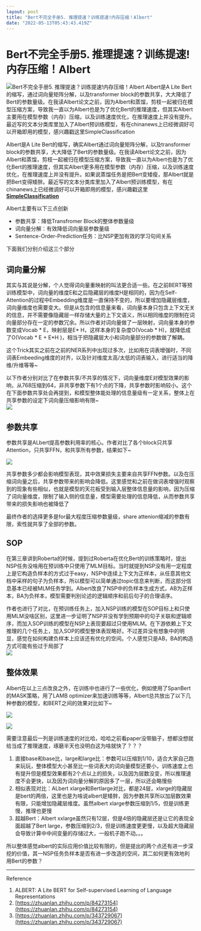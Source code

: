 ```yaml
---
layout: post
title: "Bert不完全手册5. 推理提速？训练提速!内存压缩！Albert"
date: "2022-05-13T05:43:43.419Z"
---
```

Bert不完全手册5. 推理提速？训练提速!内存压缩！Albert
=================================

![Bert不完全手册5. 推理提速？训练提速!内存压缩！Albert](https://img2022.cnblogs.com/blog/1326688/202205/1326688-20220513093227410-709980506.png) Albert是A Lite Bert的缩写，通过词向量矩阵分解，以及transformer block的参数共享，大大降低了Bert的参数量级。在我读Albert论文之前，因为Albert和蒸馏，剪枝一起被归在模型压缩方案，导致我一直以为Albert也是为了优化Bert的推理速度，但其实Albert主要用在模型参数（内存）压缩，以及训练速度优化，在推理速度上并没有提升。最近写的文本分类库里加入了Albert预训练模型，有在chinanews上已经微调好可以开箱即用的模型，感兴趣戳这里SimpleClassification

Albert是A Lite Bert的缩写，确实Albert通过词向量矩阵分解，以及transformer block的参数共享，大大降低了Bert的参数量级。在我读Albert论文之前，因为Albert和蒸馏，剪枝一起被归在模型压缩方案，导致我一直以为Albert也是为了优化Bert的推理速度，但其实Albert更多用在模型参数（内存）压缩，以及训练速度优化，在推理速度上并没有提升。如果说蒸馏任务是把Bert变矮瘦，那Albert就是把Bert变得矮胖。最近写的文本分类库里加入了Albert预训练模型，有在chinanews上已经微调好可以开箱即用的模型，感兴趣戳这里[**SimpleClassification**](https://github.com/DSXiangLi/SimpleClassification/tree/main/serving/chinanews_albert/1)

Albert主要有以下三点创新

*   参数共享：降低Transfromer Block的整体参数量级
*   词向量分解：有效降低词向量层参数量级
*   Sentence-Order-Prediction任务：比NSP更加有效的学习句间关系

下面我们分别介绍这三个部分

词向量分解
-----

其实与其说是分解，个人觉得词向量重映射的叫法更合适一些。在之前BERT等预训练模型中，词向量的维度E和之后隐藏层的维度H是相同的，因为在Self-Attention的过程中Embedding维度是一直保持不变的，所以要增加隐藏层维度，词向量维度也需要变大。但是从包含的信息量来看，词向量本身只包含上下文无关的信息，并不需要像隐藏层一样存储大量的上下文语义，所以相同维度的限制在词向量部分存在一定的参数冗余。所以作者对词向量做了一层映射，词向量本身的参数变成Vocab \* E，映射层是E\* H，这样本身的复杂度O(Vocab \* H)，就降低成了O(Vocab \* E + E\*H )，相当于把隐藏层大小和词向量部分的参数做了解耦。

这个Trick其实之前在之前的NER系列中出现过多次，比如用在词表增强时，不同词表Embeeding维度的对齐，以及针对维度太高/太低的词表输入，进行适当的降维/升维等等~

以下作者分别对比了在参数共享/不共享的情况下，词向量维度E对模型效果的影响，从768压缩到64，非共享参数下有1个点的下降，共享参数时影响较小。这个在下面参数共享处会再提到，和模型整体能处理的信息量级有一定关系，整体上在共享参数的设定下词向量压缩影响有限~  
![](https://files.mdnice.com/user/8955/dafcd0cc-d9b0-4c84-9b43-4bec2350fcd1.png)

参数共享
----

参数共享是ALbert提高参数利用率的核心。作者对比了各个block只共享Attention，只共享FFN，和共享所有参数，结果如下~

![](https://files.mdnice.com/user/8955/d47ca7a3-78ca-4f2b-84f8-f5b4c73573fb.png)

共享参数多少都会影响模型表现，其中效果损失主要来自共享FFN参数。以及在压缩词向量之后，共享参数带来的影响会降低。这里感觉和之前在做词表增强时观察到的现象有些相似，也就是模型的天花板受到输入层整体信息量的影响，因为压缩了词向量维度，限制了输入侧的信息量，模型需要处理的信息降低，从而参数共享带来的损失影响也被降低了

最终作者的选择更多是for最大程度压缩参数量级，share attenion缩减的参数有限，索性就共享了全部的参数。

SOP
---

在第三章讲到Roberta的时候，提到过Roberta在优化Bert的训练策略时，提出NSP任务没啥用在预训练中只使用了MLM目标。当时就提到NSP没有用一定程度上是它构造负样本的方式过于easy，NSP中连续上下文为正样本，从任意其他文档中采样的句子为负样本，所以模型可以简单通过topic信息来判断，而这部分信息基本已经被MLM任务学到。Albert改良了NSP中的负样本生成方式，AB为正样本，BA为负样本，模型需要判别论述的逻辑顺序和前后句子的合理语序。

作者也进行了对比，在预训练任务上，加入NSP训练的模型在SOP目标上和只使用MLM没啥区别，这里进一步证明了NSP并没有学到预期中的句子关联和逻辑顺序，而加入SOP训练的模型在NSP上表现要超过只使用MLM。在下游依赖上下文推理的几个任务上，加入SOP的模型整体表现略好。不过差异没有想象中的明显，感觉在如何构建负样本上应该还有优化的空间。个人感觉只是AB，BA的构造方式可能有些过于局部了  
![](https://files.mdnice.com/user/8955/b1449226-15df-432d-8aea-d47245ed3b11.png)

整体效果
----

Albert在以上三点改良之外，在训练中也进行了一些优化，例如使用了SpanBert的MASK策略，用了LAMB optimizer来加速训练等等，Albert总共放出了以下几种参数的模型，和BERT之间的效果对比如下~

![](https://files.mdnice.com/user/8955/f6c47f92-e69c-4e72-92b6-361780fc48bf.png)

![](https://files.mdnice.com/user/8955/0b2f271e-e752-49d1-82f9-90f739ac3d81.png)

需要注意最后一列是训练速度的对比哈，哈哈之前看paper没带脑子，想都没想就给当成了推理速度，琢磨半天也没明白这为啥就快了？？？

1.  直接base和base比，large和large比：参数可以压缩到1/10，适合大家自己跑来玩玩，整体模型大小甚至比一些词表大的词向量模型还要小，训练速度上也有提升但是模型效果都有2个点以上的损失，以及因为层数没变，所以推理速度不会更快，以及因为词向量分解的原因多了一层，所以还会略慢些
2.  相似表现对比：ALbert xlarge和Bertlarge对比，都是24层，xlarge的隐藏层是bert的两倍，这里也是为啥说albert是矮胖，因为参数共享所以加层数效果有限，只能增加隐藏层维度。虽然albert xlarge参数压缩到1/5，但是训练更慢，推理也更慢
3.  超越Bert：Albert xxlarge虽然只有12层，但是4倍的隐藏层还是让它的表现全面超越了Bert large，参数压缩到2/3，但是训练速度更更慢，以及超大隐藏层会导致计算中中间变量的存储过大，一般机子跑不动。。。

所以整体感觉albert的实际应用价值比较有限的，但是提出的两个点还有进一步深挖的价值，其一NSP任务负样本是否有进一步改造的空间，其二如何更有效地利用Bert的参数？

* * *

Reference

1.  ALBERT: A Lite BERT for Self-supervised Learning of Language Representations
2.  [https://zhuanlan.zhihu.com/p/84273154](https://zhuanlan.zhihu.com/p/84273154)
3.  [https://zhuanlan.zhihu.com/p/343729067](https://zhuanlan.zhihu.com/p/343729067)